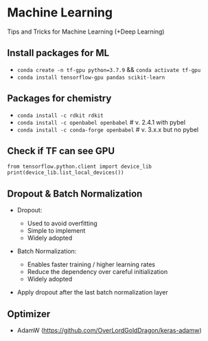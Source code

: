 # Machine Learning
Tips and Tricks for Machine Learning (+Deep Learning)

## Install packages for ML

- `conda create -n tf-gpu python=3.7.9` && `conda activate tf-gpu`
- `conda install tensorflow-gpu pandas scikit-learn`


## Packages for chemistry
- `conda install -c rdkit rdkit`
- `conda install -c openbabel openbabel` # v. 2.4.1 with pybel
- `conda install -c conda-forge openbabel` # v. 3.x.x but no pybel

## Check if TF can see GPU

```
from tensorflow.python.client import device_lib
print(device_lib.list_local_devices())
```


## Dropout & Batch Normalization

- Dropout:
  - Used to avoid overfitting
  - Simple to implement
  - Widely adopted
- Batch Normalization:
  - Enables faster training / higher learning rates
  - Reduce the dependency over careful initialization
  - Widely adopted

- Apply dropout after the last batch normalization layer

## Optimizer

- AdamW (https://github.com/OverLordGoldDragon/keras-adamw)
